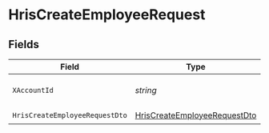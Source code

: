 # HrisCreateEmployeeRequest


## Fields

| Field                                                                                   | Type                                                                                    | Required                                                                                | Description                                                                             |
| --------------------------------------------------------------------------------------- | --------------------------------------------------------------------------------------- | --------------------------------------------------------------------------------------- | --------------------------------------------------------------------------------------- |
| `XAccountId`                                                                            | *string*                                                                                | :heavy_check_mark:                                                                      | The account identifier                                                                  |
| `HrisCreateEmployeeRequestDto`                                                          | [HrisCreateEmployeeRequestDto](../../Models/Components/HrisCreateEmployeeRequestDto.md) | :heavy_check_mark:                                                                      | N/A                                                                                     |